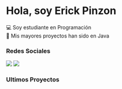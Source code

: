 # Hola, soy Erick Pinzon

:computer: Soy estudiante en Programación <br>
:pencil: Mis mayores proyectos han sido en Java

### Redes Sociales

[<img src="https://img.icons8.com/fluent/48/000000/instagram-new.png"/>](https://www.instagram.com/erick_pinz0n/)
[<img src="https://img.icons8.com/color/48/000000/facebook.png"/>](https://www.facebook.com/erick.pinzon.52)


### Ultimos Proyectos
<!--
**erickpinzon18/erickpinzon18** is a ✨ _special_ ✨ repository because its `README.md` (this file) appears on your GitHub profile.

Here are some ideas to get you started:

- 🔭 I’m currently working on ...
- 🌱 I’m currently learning ...
- 👯 I’m looking to collaborate on ...
- 🤔 I’m looking for help with ...
- 💬 Ask me about ...
- 📫 How to reach me: ...
- 😄 Pronouns: ...
- ⚡ Fun fact: ...
-->
